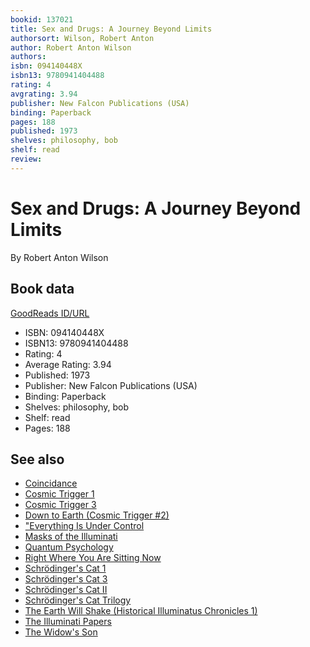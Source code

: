 ```yaml
---
bookid: 137021
title: Sex and Drugs: A Journey Beyond Limits
authorsort: Wilson, Robert Anton
author: Robert Anton Wilson
authors: 
isbn: 094140448X
isbn13: 9780941404488
rating: 4
avgrating: 3.94
publisher: New Falcon Publications (USA)
binding: Paperback
pages: 188
published: 1973
shelves: philosophy, bob
shelf: read
review: 
---
```


# Sex and Drugs: A Journey Beyond Limits

By Robert Anton Wilson

## Book data

[GoodReads ID/URL](https://www.goodreads.com/book/show/137021)

- ISBN: 094140448X
- ISBN13: 9780941404488
- Rating: 4
- Average Rating: 3.94
- Published: 1973
- Publisher: New Falcon Publications (USA)
- Binding: Paperback
- Shelves: philosophy, bob
- Shelf: read
- Pages: 188


## See also

- [Coincidance](Coincidance-_A_Head_Test.md)
- [Cosmic Trigger 1](Cosmic_Trigger_1-_Final_Secret_of_the_Illuminati.md)
- [Cosmic Trigger 3](Cosmic_Trigger_3-_My_Life_After_Death.md)
- [Down to Earth (Cosmic Trigger #2)](Down_to_Earth_Cosmic_Trigger_2.md)
- ["Everything Is Under Control](Everything_Is_Under_Control-_Conspiracies__Cults_and_Cover-ups.md)
- [Masks of the Illuminati](Masks_of_the_Illuminati.md)
- [Quantum Psychology](Quantum_Psychology-_How_Brain_Software_Programs_You_and_Your_World.md)
- [Right Where You Are Sitting Now](Right_Where_You_Are_Sitting_Now.md)
- [Schrödinger's Cat 1](Schrödingers_Cat_1-_The_Universe_Next_Door.md)
- [Schrödinger's Cat 3](Schrödingers_Cat_3-_The_Homing_Pigeons.md)
- [Schrödinger's Cat II](Schrödingers_Cat_II-_The_Trick_Top_Hat.md)
- [Schrödinger's Cat Trilogy](Schrödingers_Cat_Trilogy.md)
- [The Earth Will Shake (Historical Illuminatus Chronicles 1)](The_Earth_Will_Shake_Historical_Illuminatus_Chronicles_1.md)
- [The Illuminati Papers](The_Illuminati_Papers.md)
- [The Widow's Son](The_Widows_Son.md)
